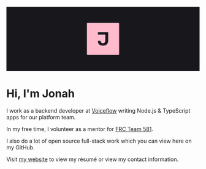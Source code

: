 [![J](./banner.svg)](https://jonahsnider.com)

# Hi, I'm Jonah

I work as a backend developer at [Voiceflow](https://www.voiceflow.com/) writing Node.js & TypeScript apps for our platform team.

In my free time, I volunteer as a mentor for [FRC Team 581](https://team581.com).

I also do a lot of open source full-stack work which you can view here on my GitHub.

Visit [my website](https://jonahsnider.com) to view my résumé or view my contact information.
